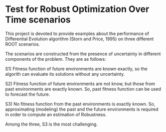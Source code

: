 # Test for Robust Optimization Over Time scenarios

This project is devoted to provide examples about the performance of Differential Evolution algorithm (Storn and Price, 1995) on three different ROOT scenarios.

The scenarios are constructed from the presence of uncertainty in different components of the problem. They are as follows:

S1) Fitness function of future environments are known exactly, so the algorith can evaluate its solutions without any uncertainty.

S2) Fitness function of future environments are not know, but those from past environments are exactly known. So, past fitness function can be used to forecast the future.

S3) No fitness function from the past environments is exactly known. So, approximating (modeling) the past and the future environments is required in order to compute an estimation of Robustness.


Among the three, S3 is the most challenging.
